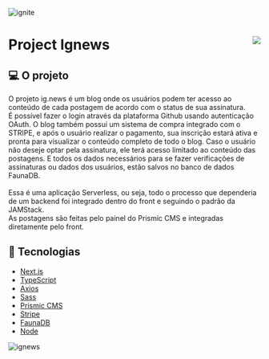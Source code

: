 ![ignite](https://user-images.githubusercontent.com/87620994/165012620-ba89a3a2-7dd4-4089-b1f2-a3b786927cba.png)
# Project Ignews <img src="https://user-images.githubusercontent.com/87620994/165012654-f5cb4d83-8716-4edb-9826-72c2d89eb051.svg" align="right">




## 💻 O projeto
O projeto ig.news é um blog onde os usuários podem ter acesso ao conteúdo de cada postagem de acordo com o status de sua assinatura.<br>
É possível fazer o login através da plataforma Github usando autenticação OAuth. O blog também possui um sistema de compra integrado com o STRIPE, e após o usuário realizar o pagamento, sua inscrição estará ativa e pronta para visualizar o conteúdo completo
de todo o blog. Caso o usuário não deseje optar pela assinatura, ele terá acesso limitado ao conteúdo das postagens. E todos os dados necessários para se fazer verificações
de assinaturas ou dados dos usuários, estão salvos no banco de dados FaunaDB.
<br>
<br>
Essa é uma aplicação Serverless, ou seja, todo o processo que dependeria de um backend foi integrado dentro do front e seguindo o padrão da JAMStack.
<br>
As postagens são feitas pelo painel do Prismic CMS e integradas diretamente pelo front.

## :rocket: Tecnologias ##
- [Next.js](https://nextjs.org/)
- [TypeScript](https://www.typescriptlang.org/)
- [Axios](https://axios-http.com/ptbr/docs/intro)
- [Sass](https://sass-lang.com/)
- [Prismic CMS](https://prismic.io/)
- [Stripe](https://stripe.com/)
- [FaunaDB](https://fauna.com/)
- [Node](https://nodejs.org/en/)

![ignews](https://user-images.githubusercontent.com/87620994/165012246-b02ffe09-8cc3-4efa-8186-56d6305efef7.gif)


